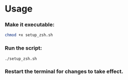 # Usage

### Make it executable:

```bash
chmod +x setup_zsh.sh
```

### Run the script:

```bash
./setup_zsh.sh
```

### Restart the terminal for changes to take effect.